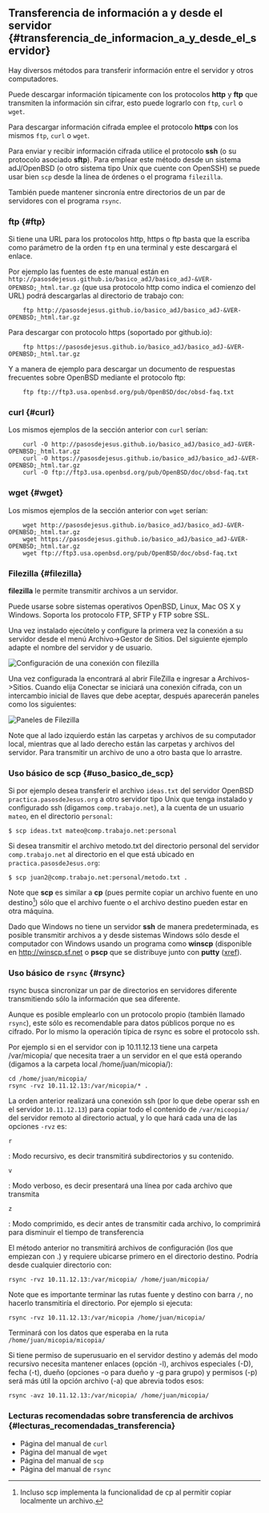 
## Transferencia de información a y desde el servidor {#transferencia_de_informacion_a_y_desde_el_servidor}

Hay diversos métodos para transferir información entre el servidor y otros 
computadores.  

Puede descargar información típicamente con los protocolos **http** y 
**ftp** que transmiten la información sin cifrar, esto puede lograrlo con
```ftp```, ```curl``` o ```wget```.
  
Para descargar información cifrada emplee el protocolo **https** con
los mismos ```ftp```, ```curl``` o ```wget```.

Para enviar y recibir información cifrada utilice el protocolo 
**ssh** (o su protocolo asociado **sftp**).  Para emplear este método 
desde un sistema adJ/OpenBSD (o otro sistema tipo Unix que cuente con 
OpenSSH) se puede usar bien ```scp``` desde la línea de órdenes o el 
programa ```filezilla```.

También puede mantener sincronía entre directorios de un par de servidores
con el programa `rsync`.


### ftp {#ftp}

Si tiene una URL para los protocolos http, https o ftp basta que
la escriba como parámetro de la orden ```ftp``` en una terminal 
y este descargará el enlace.  

Por ejemplo las fuentes de este manual están en
```http://pasosdejesus.github.io/basico_adJ/basico_adJ-&VER-OPENBSD;_html.tar.gz``` (que usa protocolo http como indica el comienzo del URL)
podrá descargarlas al directorio de trabajo con:

```
	ftp http://pasosdejesus.github.io/basico_adJ/basico_adJ-&VER-OPENBSD;_html.tar.gz
``` 
Para descargar con protocolo https (soportado por github.io):
```
	ftp https://pasosdejesus.github.io/basico_adJ/basico_adJ-&VER-OPENBSD;_html.tar.gz
```
Y a manera de ejemplo para descargar un documento de respuestas frecuentes 
sobre OpenBSD mediante el protocolo ftp:
```
	ftp ftp://ftp3.usa.openbsd.org/pub/OpenBSD/doc/obsd-faq.txt
```


### curl {#curl}

Los mismos ejemplos de la sección anterior con ```curl``` serían:
```
	curl -O http://pasosdejesus.github.io/basico_adJ/basico_adJ-&VER-OPENBSD;_html.tar.gz
	curl -O https://pasosdejesus.github.io/basico_adJ/basico_adJ-&VER-OPENBSD;_html.tar.gz
	curl -O ftp://ftp3.usa.openbsd.org/pub/OpenBSD/doc/obsd-faq.txt
``` 


### wget {#wget}

Los mismos ejemplos de la sección anterior con ```wget``` serían:
```
	wget http://pasosdejesus.github.io/basico_adJ/basico_adJ-&VER-OPENBSD;_html.tar.gz
	wget https://pasosdejesus.github.io/basico_adJ/basico_adJ-&VER-OPENBSD;_html.tar.gz
	wget ftp://ftp3.usa.openbsd.org/pub/OpenBSD/doc/obsd-faq.txt
``` 

### Filezilla {#filezilla}

**filezilla** le permite transmitir archivos a un servidor.

Puede usarse sobre sistemas operativos OpenBSD, Linux, Mac OS X y Windows. 
Soporta los protocolo FTP, SFTP y FTP sobre SSL.

Una vez instalado ejecútelo y configure la primera vez la conexión a su 
servidor desde el menú Archivo->Gestor de Sitios. Del siguiente ejemplo 
adapte el nombre del servidor y de usuario.

![Configuración de una conexión con filezilla](img/filezillaconexion.png)
              
Una vez configurada la encontrará al abrir FileZilla e ingresar a 
Archivos->Sitios. Cuando elija Conectar se iniciará una conexión cifrada, 
con un intercambio inicial de llaves que debe aceptar, después aparecerán 
paneles como los siguientes:

![Paneles de Filezilla](img/filezilla.png)
              
Note que al lado izquierdo están las carpetas y archivos de su computador 
local, mientras que al lado derecho están las carpetas y archivos del servidor. 
Para transmitir un archivo de uno a otro basta que lo arrastre.

### Uso básico de scp {#uso_basico_de_scp}

Si por ejemplo desea transferir el archivo ```ideas.txt``` del servidor 
OpenBSD ```practica.pasosdeJesus.org``` a otro servidor tipo Unix que tenga 
instalado y configurado ssh (digamos ```comp.trabajo.net```), a la cuenta de 
un usuario ```mateo```, en el directorio ```personal```:

```
$ scp ideas.txt mateo@comp.trabajo.net:personal
```
		
Si desea transmitir el archivo metodo.txt del directorio personal del 
servidor ```comp.trabajo.net``` al directorio en el que está ubicado en 
`practica.pasosdeJesus.org`:
```
$ scp juan2@comp.trabajo.net:personal/metodo.txt .
```

Note que **scp** es similar a **cp** (pues permite copiar un archivo fuente en 
uno destino[^transferencia.1]) sólo que el archivo fuente o el archivo destino 
pueden estar en otra máquina.

[^transferencia.1]: Incluso scp implementa la funcionalidad de cp al permitir 
	copiar localmente un archivo.

Dado que Windows no tiene un servidor **ssh** de manera predeterminada, 
es posible 
transmitir archivos a y desde sistemas Windows sólo desde el computador con 
Windows usando un programa como **winscp** (disponible en <http://winscp.sf.net> 
o **pscp** que se distribuye junto con **putty** ([xref](#conceptos_basicos)).


### Uso básico de `rsync` {#rsync}

rsync busca sincronizar un par de directorios en servidores diferente
transmitiendo sólo la información que sea diferente.

Aunque es posible emplearlo con un protocolo propio (también llamado `rsync`),
este sólo es recomendable para datos públicos porque no es cifrado.  Por
lo mismo la operación típica de rsync es sobre el protocolo ssh.

Por ejemplo si en el servidor con ip 10.11.12.13 tiene una
carpeta /var/micopia/  que necesita traer a un servidor en el que está
operando (digamos a la carpeta local /home/juan/micopia/):

```
cd /home/juan/micopia/
rsync -rvz 10.11.12.13:/var/micopia/* .
```

La orden anterior realizará una conexión ssh (por lo que debe 
operar ssh en el servidor `10.11.12.13`) para copiar todo el contenido
de `/var/micoopia/` del servidor remoto al directorio actual, y lo que hará 
cada una de las opciones `-rvz` es:

`r`

: Modo recursivo, es decir transmitirá subdirectorios y su contenido.

`v`

: Modo verboso, es decir presentará una línea por cada archivo que transmita

`z`

: Modo comprimido, es decir antes de transmitir cada archivo, lo comprimirá
  para disminuir el tiempo de transferencia


El método anterior no transmitirá archivos de configuración (los que empiezan 
con .) y requiere ubicarse primero en el directorio destino.  Podría 
desde cualquier directorio con:

```
rsync -rvz 10.11.12.13:/var/micopia/ /home/juan/micopia/ 
```

Note que es importante terminar las rutas fuente y destino con barra `/`,
no hacerlo transmitiría el directorio.  Por ejemplo si ejecuta:
```
rsync -rvz 10.11.12.13:/var/micopia /home/juan/micopia/ 
```
Terminará con los datos que esperaba en la ruta `/home/juan/micopia/micopia/`

Si tiene permiso de superusuario en el servidor destino y además del modo 
recursivo necesita mantener enlaces (opción -l), archivos especiales (-D), 
fecha (-t), dueño (opciones -o para dueño y -g para grupo) y permisos (-p) 
será  más útil la opción archivo (-a) que abrevia todos esos:

```
rsync -avz 10.11.12.13:/var/micopia/ /home/juan/micopia/ 
```


### Lecturas recomendadas sobre transferencia de archivos {#lecturas_recomendadas_transferencia}

* Página del manual de `curl`
* Página del manual de `wget`
* Página del manual de `scp` 
* Página del manual de `rsync`
